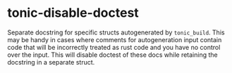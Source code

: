 # tonic-disable-doctest
Separate docstring for specific structs autogenerated by `tonic_build`. This may be handy in cases where comments for autogeneration input contain code that will be incorrectly treated as rust code and you have no control over the input. This will disable doctest of these docs while retaining the docstring in a separate struct.
